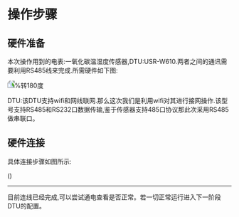
# 操作步骤

 ## 硬件准备
本次操作用到的电表:一氧化碳温湿度传感器,DTU:USR-W610.两者之间的通讯需要利用RS485线来完成.所需硬件如下图:

<img src="XX)" style="transform:rotate(270deg);">%转180度

DTU:该DTU支持wifi和网线联网.那么这次我们是利用wifi对其进行接网操作.该型号支持RS485和RS232口数据传输,鉴于传感器支持485口协议那此次采用RS485做串联口。

## 硬件连接

具体连接步骤如图所示:

()

------
目前连线已经完成,可以尝试通电查看是否正常。若一切正常运行进入下一阶段DTU的配置。









